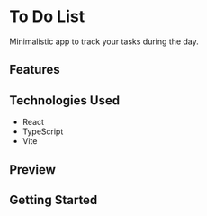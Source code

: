 # To Do List

Minimalistic app to track your tasks during the day.

## Features

## Technologies Used

- React
- TypeScript
- Vite

## Preview

## Getting Started
